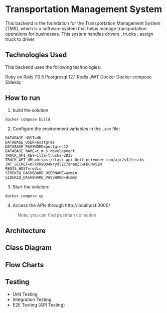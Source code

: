 # Transportation Management System #
This backend is the foundation for the Transportation Management System (TMS), which is a software system that helps manage transportation operations for businesses. This system handles drivers , trucks , assign truck to driver

## Technologies Used ##
This backend uses the following technologies:

Ruby on Rails 7.0.5
Postgresql 12.1
Redis
JWT 
Docker
Docker compose 
Sidekiq


## How to run ##
1. build the solution 
```
docker compose build
```
2. Configure the environment variables in the `.env` file:
```
DATABASE_HOST=db
DATABASE_USER=postgres
DATABASE_PASSWORD=postgres12
DATABASE_NAME=t_m_s_development
TRUCK_API_KEY=illa-trucks-2023
TRUCK_API_URL=https://task-api-8etf.onrender.com/api/v1/trucks
JWT_SECRET=KFkVR9B04NrydlZC7ananZJwFBCNv52M
REDIS_HOST=redis
SIDEKIQ_DASHBOARD_USERNAME=admin
SIDEKIQ_DASHBOARD_PASSWORD=dummy
```
3. Start the solution:
```
docker compose up
```
4. Access the APIs through http://localhost:3000/

> Note: you can find postman collection

## Architecture ##

## Class Diagram ##

## Flow Charts ##




## Testing ##
- Unit Testing
- Integration Testing
- E2E Testing (API Testing)